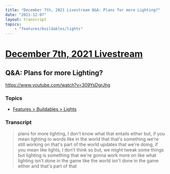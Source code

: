 ```yaml
---
title: "December 7th, 2021 Livestream Q&A: Plans for more Lighting?"
date: "2021-12-07"
layout: transcript
topics:
    - "features/buildables/lights"
---
```

# [December 7th, 2021 Livestream](../2021-12-07.md)
## Q&A: Plans for more Lighting?
https://www.youtube.com/watch?v=309YsDgrJhg

### Topics
* [Features > Buildables > Lights](../topics/features/buildables/lights.md)

### Transcript

> plans for more lighting, I don't know what that entails either but, if you mean lighting to words like in the world that that's something we're still working on that's part of the world updates that we're doing, if you mean like lights, I don't think so but, we might tweak some things but lighting is something that we're gonna work more on like what lighting isn't done in the game like the world isn't done in the game either and that's part of that
